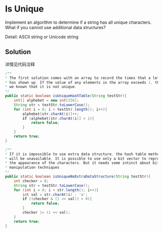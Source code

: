 # Is Unique

Implement an algorithm to determine if a string has all unique characters. What if you cannot use additional data structures?

Detail: ASCII string or Unicode string

## Solution

详情见代码注释

```java
/**
* The first solution comes with an array to record the times that a letter
* has shown up. If the value of any elements in the array exceeds 1, then
* we known that it is not unique.
*/
public static boolean isUniqueHashTable(String testStr){
    int[] alphebet = new int[256];
    String str = testStr.toLowerCase();
    for (int i = 0; i < testStr.length(); i++){
        alphebet[str.charAt(i)]++;
        if (alphebet[str.charAt(i)] > 1){
            return false;
        }
    }
    return true;
}

/**
* If it is impossible to use extra data structure, the hash table method
* will be unavailable. It is possible to use only a bit vector to represent
* the appearance of the characters. But it needs some intinct about bit
* manipulation techniques
*/
public static boolean isUniqueNoExtraDataStructure(String testStr){
    int checker = 0;
    String str = testStr.toLowerCase();
    for (int i = 0; i < str.length(); i++){
        int val = str.charAt(i) - 'a';
        if ((checker & (1 << val)) > 0){
            return false;
        }
        checker |= (1 << val);
    }
    return true;
}
```